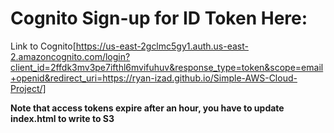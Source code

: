 # Cognito Sign-up for ID Token Here:

Link to Cognito[https://us-east-2gclmc5gy1.auth.us-east-2.amazoncognito.com/login?client_id=2ffdk3mv3pe7ifthl6mvifuhuv&response_type=token&scope=email+openid&redirect_uri=https://ryan-izad.github.io/Simple-AWS-Cloud-Project/]


**Note that access tokens expire after an hour, you have to update index.html to write to S3**
